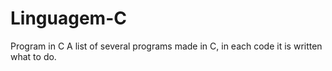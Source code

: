 # Linguagem-C
Program in C 
 A list of several programs made in C, in each code it is written what to do.
